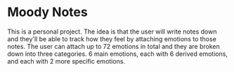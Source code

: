 # Moody Notes

This is a personal project. The idea is that the user will write notes down and they'll be able to 
track how they feel by attaching emotions to those notes.
The user can attach up to 72 emotions in total and they are broken down into three categories.
6 main emotions, each with 6 derived emotions, and each with 2 more specific emotions.
